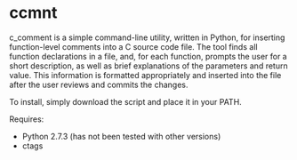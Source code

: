 ccmnt
=====

c_comment is a simple command-line utility, written in Python, for inserting function-level comments
into a C source code file. The tool finds all function declarations in a file, and, for each function,
prompts the user for a short description, as well as brief explanations of the parameters and return
value. This information is formatted appropriately and inserted into the file after the user reviews
and commits the changes.

To install, simply download the script and place it in your PATH.

Requires:
* Python 2.7.3 (has not been tested with other versions)
* ctags
